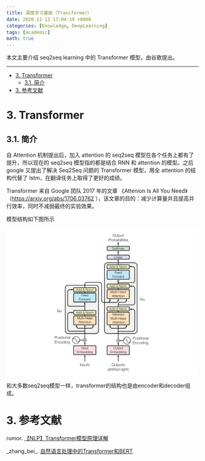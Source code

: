 ```yaml
---
title: 深度学习基础（Transformer）
date: 2020-11-12 17:04:19 +0800
categories: [Knowledge, DeepLearning]
tags: [academic]
math: true
---
```


本文主要介绍 seq2seq learning 中的 Transformer 模型，由谷歌提出。

<!--more-->

---
- [3. Transformer](#3-transformer)
  - [3.1. 简介](#31-简介)
- [3. 参考文献](#3-参考文献)


# 3. Transformer

## 3.1. 简介

自 Attention 机制提出后，加入 attention 的 seq2seq 模型在各个任务上都有了提升，所以现在的 seq2seq 模型指的都是结合 RNN 和 attention 的模型。之后 google 又提出了解决 Seq2Seq 问题的 Transformer 模型，用全 attention 的结构代替了 lstm，在翻译任务上取得了更好的成绩。

Transformer 来自 Google 团队 2017 年的文章 《Attenion Is All You Need》（https://arxiv.org/abs/1706.03762 ），该文章的目的：减少计算量并且提高并行效率，同时不减弱最终的实验效果。

模型结构如下图所示

![attention](../assets/img/postsimg/20201112/1.jpg)

和大多数seq2seq模型一样，transformer的结构也是由encoder和decoder组成。

# 3. 参考文献

rumor. [【NLP】Transformer模型原理详解](https://zhuanlan.zhihu.com/p/44121378)

\_zhang_bei\_. [自然语言处理中的Transformer和BERT](https://blog.csdn.net/Zhangbei_/article/details/85036948)
